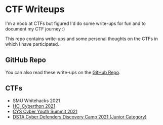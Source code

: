 # CTF Writeups

I'm a noob at CTFs but figured I'd do some write-ups for fun and to document my CTF journey :)

This repo contains write-ups and some personal thoughts on the CTFs in which I have participated.

## GitHub Repo
You can also read these write-ups on the [GitHub Repo](https://github.com/xeniafiorenza/CTF-Writeups/).

## CTFs
* SMU Whitehacks 2021
* [HCI Cyberthon 2021](Cyberthon%202021)
* [CYS Cyber Youth Summit 2021](CYS%202021)
* [DSTA Cyber Defenders Discovery Camp 2021 (Junior Category)](CDDC%202021)
